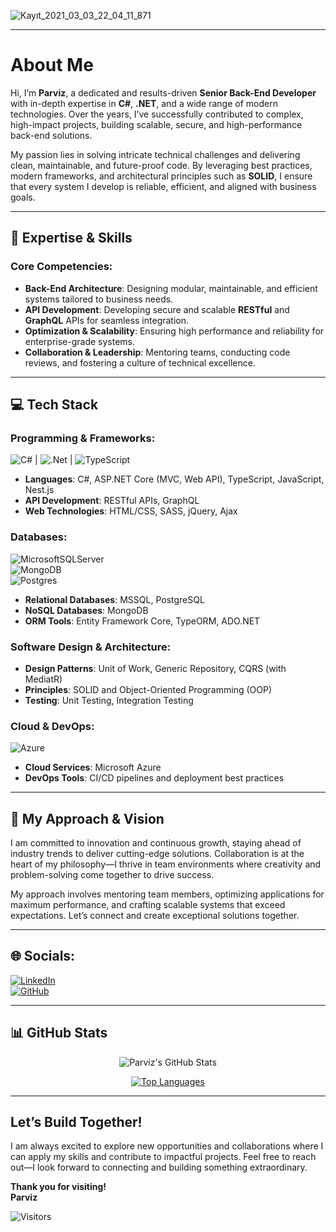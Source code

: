 ![Kayıt_2021_03_03_22_04_11_871](https://user-images.githubusercontent.com/44087592/109851337-00b3e080-7c6d-11eb-8c4e-db4f963d8eb6.gif)

---
# About Me

Hi, I’m **Parviz**, a dedicated and results-driven **Senior Back-End Developer** with in-depth expertise in **C#**, **.NET**, and a wide range of modern technologies. Over the years, I’ve successfully contributed to complex, high-impact projects, building scalable, secure, and high-performance back-end solutions.

My passion lies in solving intricate technical challenges and delivering clean, maintainable, and future-proof code. By leveraging best practices, modern frameworks, and architectural principles such as **SOLID**, I ensure that every system I develop is reliable, efficient, and aligned with business goals.

---

## 🚀 Expertise & Skills

### Core Competencies:
- **Back-End Architecture**: Designing modular, maintainable, and efficient systems tailored to business needs.
- **API Development**: Developing secure and scalable **RESTful** and **GraphQL** APIs for seamless integration.
- **Optimization & Scalability**: Ensuring high performance and reliability for enterprise-grade systems.
- **Collaboration & Leadership**: Mentoring teams, conducting code reviews, and fostering a culture of technical excellence.

---

## 💻 Tech Stack

### Programming & Frameworks:
![C#](https://img.shields.io/badge/c%23-%23239120.svg?style=for-the-badge&logo=c-sharp&logoColor=white)  | ![.Net](https://img.shields.io/badge/.NET-5C2D91?style=for-the-badge&logo=.net&logoColor=white)  | ![TypeScript](https://img.shields.io/badge/typescript-%23007ACC.svg?style=for-the-badge&logo=typescript&logoColor=white)  
- **Languages**: C#, ASP.NET Core (MVC, Web API), TypeScript, JavaScript, Nest.js  
- **API Development**: RESTful APIs, GraphQL  
- **Web Technologies**: HTML/CSS, SASS, jQuery, Ajax  

### Databases:
![MicrosoftSQLServer](https://img.shields.io/badge/Microsoft%20SQL%20Server-CC2927?style=for-the-badge&logo=microsoft%20sql%20server&logoColor=white)  
![MongoDB](https://img.shields.io/badge/MongoDB-%234ea94b.svg?style=for-the-badge&logo=mongodb&logoColor=white)  
![Postgres](https://img.shields.io/badge/PostgreSQL-%23316192.svg?style=for-the-badge&logo=postgresql&logoColor=white)  
- **Relational Databases**: MSSQL, PostgreSQL  
- **NoSQL Databases**: MongoDB  
- **ORM Tools**: Entity Framework Core, TypeORM, ADO.NET  

### Software Design & Architecture:
- **Design Patterns**: Unit of Work, Generic Repository, CQRS (with MediatR)  
- **Principles**: SOLID and Object-Oriented Programming (OOP)  
- **Testing**: Unit Testing, Integration Testing  

### Cloud & DevOps:
![Azure](https://img.shields.io/badge/azure-%230072C6.svg?style=for-the-badge&logo=azure-devops&logoColor=white)  
- **Cloud Services**: Microsoft Azure  
- **DevOps Tools**: CI/CD pipelines and deployment best practices  

---

## 🌟 My Approach & Vision

I am committed to innovation and continuous growth, staying ahead of industry trends to deliver cutting-edge solutions. Collaboration is at the heart of my philosophy—I thrive in team environments where creativity and problem-solving come together to drive success.

My approach involves mentoring team members, optimizing applications for maximum performance, and crafting scalable systems that exceed expectations. Let’s connect and create exceptional solutions together.

---

## 🌐 Socials:
[![LinkedIn](https://img.shields.io/badge/LinkedIn-%230077B5.svg?logo=linkedin&logoColor=white)](https://linkedin.com/in/parviz-rovshan-aliyev)  
[![GitHub](https://img.shields.io/badge/GitHub-%23181717.svg?style=for-the-badge&logo=github&logoColor=white)](https://github.com/parvizrovshanaliyev)

---

## 📊 GitHub Stats

<p align="center">
  <img src="https://github-readme-stats.vercel.app/api?username=parvizrovshanaliyev&show_icons=true&theme=dark" alt="Parviz's GitHub Stats" />
</p>

<p align="center">
  <a href="https://github.com/parvizrovshanaliyev">
    <img src="https://github-readme-stats.vercel.app/api/top-langs/?username=parvizrovshanaliyev&langs_count=10&title_color=0891b2&text_color=ffffff&icon_color=0891b2&bg_color=1c1917&hide_border=true&locale=en&custom_title=Top%20Languages" alt="Top Languages" />
  </a>
</p>

---

## Let’s Build Together!

I am always excited to explore new opportunities and collaborations where I can apply my skills and contribute to impactful projects. Feel free to reach out—I look forward to connecting and building something extraordinary.

**Thank you for visiting!**  
**Parviz**  

![Visitors](https://estruyf-github.azurewebsites.net/api/VisitorHit?user=parvizrovshanaliyev&repo=parvizrovshanaliyev&countColor=%237B1E7A)


